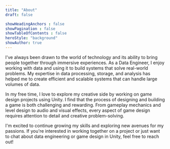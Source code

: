 ```yaml
---
title: "About"
draft: false

showHeadingAnchors : false
showPagination : false
showTableOfContents : false
heroStyle: "background"
showAuthor: true
---
```


I've always been drawn to the world of technology and its ability to bring people together through immersive experiences. As a Data Engineer, I enjoy working with data and using it to build systems that solve real-world problems. My expertise in data processing, storage, and analysis has helped me to create efficient and scalable systems that can handle large volumes of data.

In my free time, I love to explore my creative side by working on game design projects using Unity. I find that the process of designing and building a game is both challenging and rewarding. From gameplay mechanics and level design to audio and visual effects, every aspect of game design requires attention to detail and creative problem-solving.

I'm excited to continue growing my skills and exploring new avenues for my passions. If you're interested in working together on a project or just want to chat about data engineering or game design in Unity, feel free to reach out!
